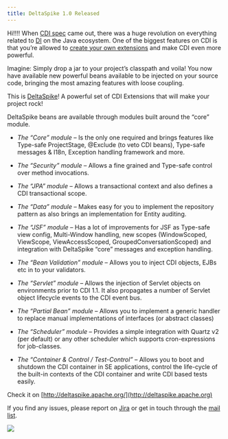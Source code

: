 ```yaml
---
title: DeltaSpike 1.0 Released
---
```


Hi!!!! When [CDI spec](http://cdi-spec.org/) came out, there was a huge revolution on everything related to [DI](http://martinfowler.com/articles/injection.html) on the Java ecosystem. One of the biggest features on CDI is that you’re allowed to [create your own extensions](http://blog.eisele.net/2010/01/jsr-299-cdi-portable-extensions.html) and make CDI even more powerful.

Imagine: Simply drop a jar to your project’s classpath and voila! You now have available new powerful beans available to be injected on your source code, bringing the most amazing features with loose coupling.

This is [DeltaSpike](http://deltaspike.apache.org)! A powerful set of CDI Extensions that will make your project rock!

DeltaSpike beans are available through modules built around the “core” module.

- *The “Core” module* – Is the only one required and brings features like Type-safe ProjectStage, @Exclude (to veto CDI beans), Type-safe messages & I18n, Exception handling framework and more.

- *The “Security” module* – Allows a fine grained and Type-safe control over method invocations.

- *The “JPA” module* – Allows a transactional context and also defines a CDI transactional scope.

- *The “Data” module* – Makes easy for you to implement the repository pattern as also brings an implementation for Entity auditing.

- *The “JSF” module* – Has a lot of improvements for JSF as Type-safe view config, Multi-Window handling, new scopes (WindowScoped, ViewScope, ViewAccessScoped, GroupedConversationScoped) and integration with DeltaSpike “core” messages and exception handling.

- *The “Bean Validation” module* – Allows you to inject CDI objects, EJBs etc in to your validators.

- *The “Servlet” module* – Allows the injection of Servlet objects on environments prior to CDI 1.1. It also propagates a number of Servlet object lifecycle events to the CDI event bus.

- *The “Partial Bean” module* –  Allows you to implement a generic handler to replace manual implementations of interfaces (or abstract classes)

- *The “Scheduler” module* – Provides a simple integration with Quartz v2 (per default) or any other scheduler which supports cron-expressions for job-classes.

- *The “Container & Control / Test-Control”* – Allows you to boot and shutdown the CDI container in SE applications, control the life-cycle of the built-in contexts of the CDI container and write CDI based tests easily.

Check it on [http://deltaspike.apache.org/](http://deltaspike.apache.org)

If you find any issues, please report on [Jira](https://issues.apache.org/jira/browse/DELTASPIKE) or get in touch through the [mail list](http://deltaspike.apache.org/community.html#mailing-lists).

![](http://deltaspike.apache.org/resources/images/logos/logo.png)


